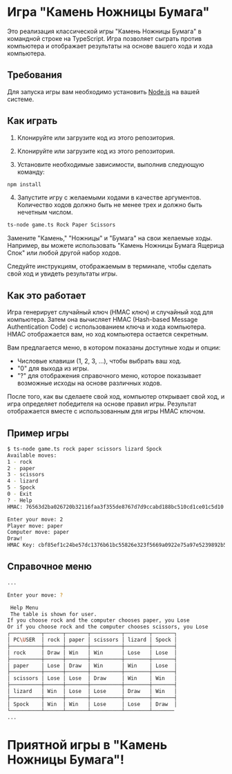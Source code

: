 # Игра "Камень Ножницы Бумага"

Это реализация классической игры "Камень Ножницы Бумага" в командной строке на TypeScript. Игра позволяет сыграть против компьютера и отображает результаты на основе вашего хода и хода компьютера.

## Требования

Для запуска игры вам необходимо установить [Node.js](https://nodejs.org/) на вашей системе.

## Как играть

1. Клонируйте или загрузите код из этого репозитория.

2. Клонируйте или загрузите код из этого репозитория.

3. Установите необходимые зависимости, выполнив следующую команду:

```bash
npm install
```

4. Запустите игру с желаемыми ходами в качестве аргументов. Количество ходов должно быть не менее трех и должно быть нечетным числом.

```bash
ts-node game.ts Rock Paper Scissors
```

Замените "Камень," "Ножницы" и "Бумага" на свои желаемые ходы. Например, вы можете использовать "Камень Ножницы Бумага Ящерица Спок" или любой другой набор ходов.

Следуйте инструкциям, отображаемым в терминале, чтобы сделать свой ход и увидеть результаты игры.

## Как это работает

Игра генерирует случайный ключ (HMAC ключ) и случайный ход для компьютера. Затем она вычисляет HMAC (Hash-based Message Authentication Code) с использованием ключа и хода компьютера. HMAC отображается вам, но ход компьютера остается секретным.

Вам предлагается меню, в котором показаны доступные ходы и опции:

* Числовые клавиши (1, 2, 3, ...), чтобы выбрать ваш ход.
* "0" для выхода из игры.
* "?" для отображения справочного меню, которое показывает возможные исходы на основе различных ходов.

После того, как вы сделаете свой ход, компьютер открывает свой ход, и игра определяет победителя на основе правил игры. Результат отображается вместе с использованным для игры HMAC ключом.

## Пример игры
```bash
$ ts-node game.ts rock paper scissors lizard Spock
Available moves:
1 - rock
2 - paper
3 - scissors
4 - lizard
5 - Spock
0 - Exit
? - Help
HMAC: 76563d2ba026720b32116faa3f355de8767d7d9ccabd188bc510cd1ce01c5d10

Enter your move: 2
Player move: paper
Computer move: paper
Draw!
HMAC Key: cbf85ef1c24be57dc1376b61bc55826e323f5669a0922e75a97e5239892b5666
```

## Справочное меню

```bash
...

Enter your move: ?

 Help Menu
 The table is shown for user.
If you choose rock and the computer chooses paper, you Lose
Or if you choose rock and the computer chooses scissors, you Lose
┌──────────┬──────┬───────┬──────────┬────────┬───────┐
│ PC\USER  │ rock │ paper │ scissors │ lizard │ Spock │
├──────────┼──────┼───────┼──────────┼────────┼───────┤
│ rock     │ Draw │ Win   │ Win      │ Lose   │ Lose  │
├──────────┼──────┼───────┼──────────┼────────┼───────┤
│ paper    │ Lose │ Draw  │ Win      │ Win    │ Lose  │
├──────────┼──────┼───────┼──────────┼────────┼───────┤
│ scissors │ Lose │ Lose  │ Draw     │ Win    │ Win   │
├──────────┼──────┼───────┼──────────┼────────┼───────┤
│ lizard   │ Win  │ Lose  │ Lose     │ Draw   │ Win   │
├──────────┼──────┼───────┼──────────┼────────┼───────┤
│ Spock    │ Win  │ Win   │ Lose     │ Lose   │ Draw  │
└──────────┴──────┴───────┴──────────┴────────┴───────
...

```

# Приятной игры в "Камень Ножницы Бумага"!